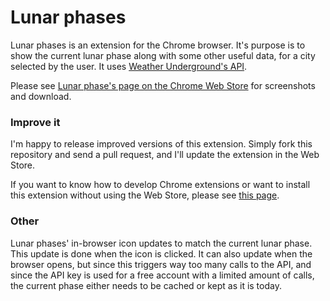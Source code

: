 # Lunar phases

Lunar phases is an extension for the Chrome browser. It's purpose is to show the current lunar phase along with some other useful data, for a city selected by the user. It uses [Weather Underground's API](http://www.wunderground.com/weather/api/).

Please see [Lunar phase's page on the Chrome Web Store](https://chrome.google.com/webstore/detail/lunar-phases/gonoapcaanboccgahfbaegafbckgmceh
) for screenshots and download.

### Improve it

I'm happy to release improved versions of this extension. Simply fork this repository and send a pull request, and I'll update the extension in the Web Store.

If you want to know how to develop Chrome extensions or want to install this extension without using the Web Store, please see [this page](http://developer.chrome.com/extensions/getstarted.html).


### Other
Lunar phases' in-browser icon updates to match the current lunar phase. This update is done when the icon is clicked. It can also update when the browser opens, but since this triggers way too many calls to the API, and since the API key is used for a free account with a limited amount of calls, the current phase either needs to be cached or kept as it is today.